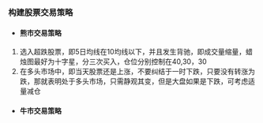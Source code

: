 ### 构建股票交易策略

* #### 熊市交易策略

1. 选入超跌股票，即5日均线在10均线以下，并且发生背驰，即成交量缩量，蜡烛图最好为十字星，分三次买入，仓位分别控制在40,30，30
2. 在多头市场中，即当天股票还是上涨，不要纠结于一时下跌，只要没有转涨为跌，那就表明处于多头市场，只需静观其变，但是大盘如果是下跌，可考虑适量减仓

* #### 牛市交易策略

  #### 



